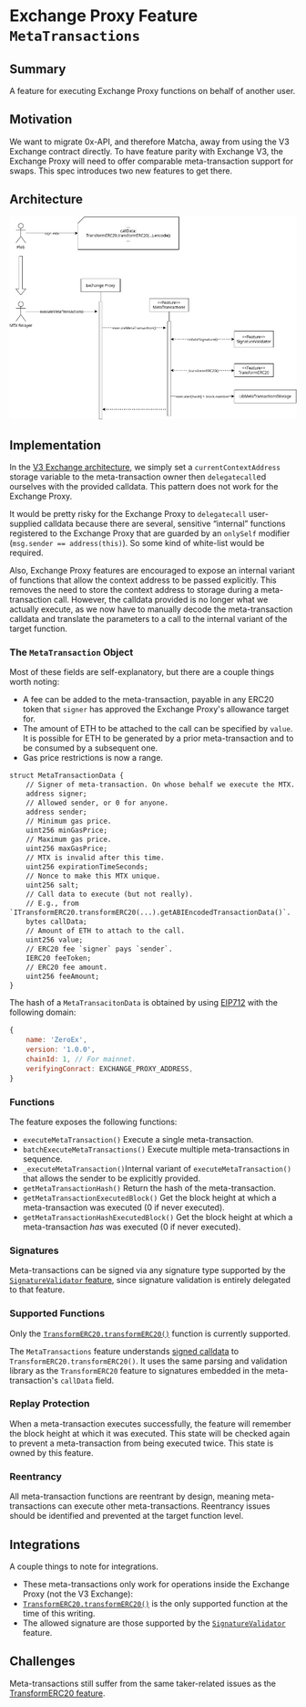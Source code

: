 # Exchange Proxy Feature `MetaTransactions`

## Summary

A feature for executing Exchange Proxy functions on behalf of another user.

## Motivation

We want to migrate 0x-API, and therefore Matcha, away from using the V3 Exchange contract directly. To have feature parity with Exchange V3, the Exchange Proxy will need to offer comparable meta-transaction support for swaps. This spec introduces two new features to get there.

## Architecture

![meta-transactions](https://raw.githubusercontent.com/0xProject/0x-protocol-specification/master/exchange-proxy/img/exchange-proxy-mtxs.png)

## Implementation

In the [V3 Exchange architecture](https://github.com/0xProject/0x-protocol-specification/blob/master/v3/v3-specification.md#transactions), we simply set a `currentContextAddress` storage variable to the meta-transaction owner then `delegatecall`ed ourselves with the provided calldata. This pattern does not work for the Exchange Proxy.

It would be pretty risky for the Exchange Proxy to `delegatecall` user-supplied calldata because there are several, sensitive “internal” functions registered to the Exchange Proxy that are guarded by an `onlySelf` modifier (`msg.sender == address(this)`). So some kind of white-list would be required.

Also, Exchange Proxy features are encouraged to expose an internal variant of functions that allow the context address to be passed explicitly. This removes the need to store the context address to storage during a meta-transaction call. However, the calldata provided is no longer what we actually execute, as we now have to manually decode the meta-transaction calldata and translate the parameters to a call to the internal variant of the target function.

### The `MetaTransaction` Object
Most of these fields are self-explanatory, but there are a couple things worth noting:
- A fee can be added to the meta-transaction, payable in any ERC20 token that `signer` has approved the Exchange Proxy's allowance target for.
- The amount of ETH to be attached to the call can be specified by `value`. It is possible for ETH to be generated by a prior meta-transaction and to be consumed by a subsequent one.
- Gas price restrictions is now a range.

```solidity
struct MetaTransactionData {
    // Signer of meta-transaction. On whose behalf we execute the MTX.
    address signer;
    // Allowed sender, or 0 for anyone.
    address sender;
    // Minimum gas price.
    uint256 minGasPrice;
    // Maximum gas price.
    uint256 maxGasPrice;
    // MTX is invalid after this time.
    uint256 expirationTimeSeconds;
    // Nonce to make this MTX unique.
    uint256 salt;
    // Call data to execute (but not really).
    // E.g., from `ITransformERC20.transformERC20(...).getABIEncodedTransactionData()`.
    bytes callData;
    // Amount of ETH to attach to the call.
    uint256 value;
    // ERC20 fee `signer` pays `sender`.
    IERC20 feeToken;
    // ERC20 fee amount.
    uint256 feeAmount;
}
```

The hash of a `MetaTransacitonData` is obtained by using [EIP712](https://github.com/ethereum/EIPs/blob/master/EIPS/eip-712.md) with the following domain:

```js
{
    name: 'ZeroEx',
    version: '1.0.0',
    chainId: 1, // For mainnet.
    verifyingConract: EXCHANGE_PROXY_ADDRESS,
}
```

### Functions
The feature exposes the following functions:
* `executeMetaTransaction()` Execute a single meta-transaction.
* `batchExecuteMetaTransactions()` Execute multiple meta-transactions in sequence.
* `_executeMetaTransaction()`Internal variant of `executeMetaTransaction()` that allows the sender to be explicitly provided.
* `getMetaTransactionHash()` Return the hash of the meta-transaction.
* `getMetaTransactionExecutedBlock()` Get the block height at which a meta-transaction was executed (0 if never executed).
* `getMetaTransactionHashExecutedBlock()` Get the block height at which a meta-transaction *has* was executed (0 if never executed).

### Signatures
Meta-transactions can be signed via any signature type supported by the [`SignatureValidator` feature](./signature-validator), since signature validation is entirely delegated to that feature.

### Supported Functions
Only the [`TransformERC20.transformERC20()`](./transform-erc20) function is currently supported.

The `MetaTransactions` feature understands [signed calldata](./transform-erc20#signed-calldata) to `TransformERC20.transformERC20()`. It uses the same parsing and validation library as the `TransformERC20` feature to signatures embedded in the meta-transaction's `callData` field.

### Replay Protection
When a meta-transaction executes successfully, the feature will remember the block height at which it was executed. This state will be checked again to prevent a meta-transaction from being executed twice. This state is owned by this feature.

### Reentrancy
All meta-transaction functions are reentrant by design, meaning meta-transactions can execute other meta-transactions. Reentrancy issues should be identified and prevented at the target function level.

## Integrations
A couple things to note for integrations.
- These meta-transactions only work for operations inside the Exchange Proxy (not the V3 Exchange):
- [`TransformERC20.transformERC20()`](./signature-validator) is the only supported function at the time of this writing.
- The allowed signature are those supported by the [`SignatureValidator`](./signature-validator) feature.

## Challenges
Meta-transactions still suffer from the same taker-related issues as the [TransformERC20 feature](./transform-erc20#rfq-models).
